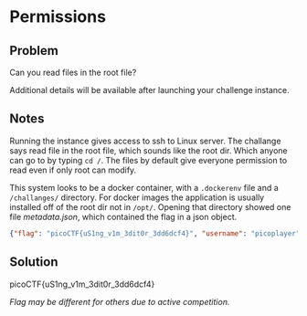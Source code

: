 #  Permissions

## Problem

Can you read files in the root file?

Additional details will be available after launching your challenge instance.

## Notes

Running the instance gives access to ssh to Linux server.  The challange says read file in the root file, which sounds like the root dir.  Which anyone can go to by typing `cd /`.   The files by default give everyone permission to read even if only root can modify.

This system looks to be a docker container, with a `.dockerenv` file and a `/challanges/` directory.  For docker images the application is usually installed off of the root dir not in `/opt/`.  Opening that directory showed one file *metadata.json*, which contained the flag in a json object.

```json
{"flag": "picoCTF{uS1ng_v1m_3dit0r_3dd6dcf4}", "username": "picoplayer", "password": "GhHrPQ2+zL"}
```

## Solution

picoCTF{uS1ng_v1m_3dit0r_3dd6dcf4}

*Flag may be different for others due to active competition.*